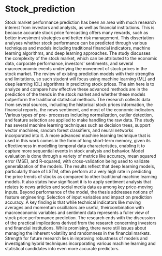 # Stock_prediction

Stock market performance prediction has been an area with much research interest from investors and analysts, as well as financial institutions. This is because accurate stock price forecasting offers many rewards, such as better investment strategies and better risk management. This dissertation analyses whether stock performance can be predicted through various techniques and models including traditional financial indicators, machine learning algorithms, and deep learning approaches.
The study discusses the complexity of the stock market, which can be attributed to the economic data, corporate performance, investors' sentiments, and several macroeconomic events underlying the movement of stock prices in the stock market. The review of existing prediction models with their strengths and limitations, so such student will focus using machine learning (ML) and deep learning (DL) algorithms in predicting stock prices. The aim here is to analyze and compare how effective these advanced methods are in the prediction of the trends in the stock market and whether these models outperform the traditional statistical methods.
The research collects data from several sources, including the historical stock prices information, the financial reports, the news sentiment, and most of the economic indicators. Various types of pre- processes including normalization, outlier detection, and feature selection are applied to make handling the raw data. The study has several machine learning techniques such as decision trees, support vector machines, random forest classifiers, and neural networks incorporated into it. A more advanced machine learning technique that is used in this work comes in the form of long short-term memory, given its effectiveness in modelling temporal data characteristics, enabling it to capture more sequential events in stock analysis and behavior.
Model evaluation is done through a variety of metrics like accuracy, mean squared error (MSE), and R-squared, with cross-validation being used to validate generalization of the models. The results reflect that deep learning models, particularly those of LSTM, often perform at a very high rate in predicting the price trends of stocks as compared to other traditional machine learning models. It also states how significant it is to apply sentiment analysis that relates to news articles and social media data as among key price-moving inputs.
Beyond performance of the model, the thesis addresses notions of feature engineering: Selection of input variables and impact on prediction accuracy. A key finding is that while technical indicators like moving averages and momentum oscillators are useful, theircombination with macroeconomic variables and sentiment data represents a fuller view of stock price performance prediction.
The research ends with the discussion of the practical implications derived from the research concerning investors and financial institutions. While promising, there were still issues about managing the inherent volatility and randomness in the financial markets. Strength for future research lies in improving robustness of models and investigating hybrid techniques incorporating various machine learning and statistical candidates into even more accurate predictors.
